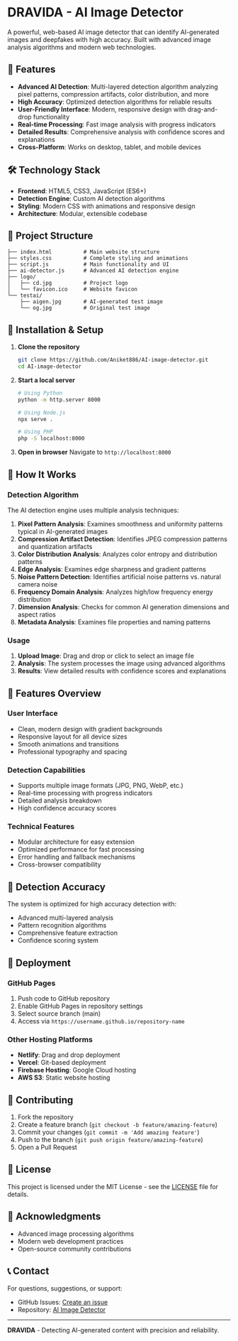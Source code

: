 # DRAVIDA - AI Image Detector

A powerful, web-based AI image detector that can identify AI-generated images and deepfakes with high accuracy. Built with advanced image analysis algorithms and modern web technologies.

## 🚀 Features

- **Advanced AI Detection**: Multi-layered detection algorithm analyzing pixel patterns, compression artifacts, color distribution, and more
- **High Accuracy**: Optimized detection algorithms for reliable results
- **User-Friendly Interface**: Modern, responsive design with drag-and-drop functionality
- **Real-time Processing**: Fast image analysis with progress indicators
- **Detailed Results**: Comprehensive analysis with confidence scores and explanations
- **Cross-Platform**: Works on desktop, tablet, and mobile devices

## 🛠️ Technology Stack

- **Frontend**: HTML5, CSS3, JavaScript (ES6+)
- **Detection Engine**: Custom AI detection algorithms
- **Styling**: Modern CSS with animations and responsive design
- **Architecture**: Modular, extensible codebase

## 📁 Project Structure

```
├── index.html          # Main website structure
├── styles.css          # Complete styling and animations
├── script.js           # Main functionality and UI
├── ai-detector.js      # Advanced AI detection engine
├── logo/
│   ├── cd.jpg          # Project logo
│   └── favicon.ico     # Website favicon
└── testai/
    ├── aigen.jpg       # AI-generated test image
    └── og.jpg          # Original test image
```

## 🔧 Installation & Setup

1. **Clone the repository**
   ```bash
   git clone https://github.com/Aniket886/AI-image-detector.git
   cd AI-image-detector
   ```

2. **Start a local server**
   ```bash
   # Using Python
   python -m http.server 8000
   
   # Using Node.js
   npx serve .
   
   # Using PHP
   php -S localhost:8000
   ```

3. **Open in browser**
   Navigate to `http://localhost:8000`

## 🎯 How It Works

### Detection Algorithm

The AI detection engine uses multiple analysis techniques:

1. **Pixel Pattern Analysis**: Examines smoothness and uniformity patterns typical in AI-generated images
2. **Compression Artifact Detection**: Identifies JPEG compression patterns and quantization artifacts
3. **Color Distribution Analysis**: Analyzes color entropy and distribution patterns
4. **Edge Analysis**: Examines edge sharpness and gradient patterns
5. **Noise Pattern Detection**: Identifies artificial noise patterns vs. natural camera noise
6. **Frequency Domain Analysis**: Analyzes high/low frequency energy distribution
7. **Dimension Analysis**: Checks for common AI generation dimensions and aspect ratios
8. **Metadata Analysis**: Examines file properties and naming patterns

### Usage

1. **Upload Image**: Drag and drop or click to select an image file
2. **Analysis**: The system processes the image using advanced algorithms
3. **Results**: View detailed results with confidence scores and explanations

## 🎨 Features Overview

### User Interface
- Clean, modern design with gradient backgrounds
- Responsive layout for all device sizes
- Smooth animations and transitions
- Professional typography and spacing

### Detection Capabilities
- Supports multiple image formats (JPG, PNG, WebP, etc.)
- Real-time processing with progress indicators
- Detailed analysis breakdown
- High confidence accuracy scores

### Technical Features
- Modular architecture for easy extension
- Optimized performance for fast processing
- Error handling and fallback mechanisms
- Cross-browser compatibility

## 🔬 Detection Accuracy

The system is optimized for high accuracy detection with:
- Advanced multi-layered analysis
- Pattern recognition algorithms
- Comprehensive feature extraction
- Confidence scoring system

## 🚀 Deployment

### GitHub Pages
1. Push code to GitHub repository
2. Enable GitHub Pages in repository settings
3. Select source branch (main)
4. Access via `https://username.github.io/repository-name`

### Other Hosting Platforms
- **Netlify**: Drag and drop deployment
- **Vercel**: Git-based deployment
- **Firebase Hosting**: Google Cloud hosting
- **AWS S3**: Static website hosting

## 🤝 Contributing

1. Fork the repository
2. Create a feature branch (`git checkout -b feature/amazing-feature`)
3. Commit your changes (`git commit -m 'Add amazing feature'`)
4. Push to the branch (`git push origin feature/amazing-feature`)
5. Open a Pull Request

## 📝 License

This project is licensed under the MIT License - see the [LICENSE](LICENSE) file for details.

## 🙏 Acknowledgments

- Advanced image processing algorithms
- Modern web development practices
- Open-source community contributions

## 📞 Contact

For questions, suggestions, or support:
- GitHub Issues: [Create an issue](https://github.com/Aniket886/AI-image-detector/issues)
- Repository: [AI Image Detector](https://github.com/Aniket886/AI-image-detector)

---

**DRAVIDA** - Detecting AI-generated content with precision and reliability.
